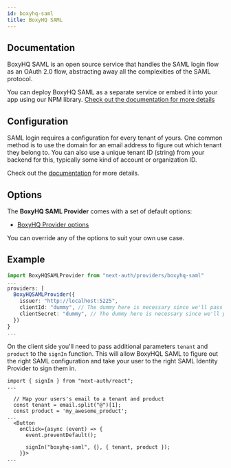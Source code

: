```yaml
---
id: boxyhq-saml
title: BoxyHQ SAML
---
```


## Documentation

BoxyHQ SAML is an open source service that handles the SAML login flow as an OAuth 2.0 flow, abstracting away all the complexities of the SAML protocol.

You can deploy BoxyHQ SAML as a separate service or embed it into your app using our NPM library. [Check out the documentation for more details](https://boxyhq.com/docs/jackson/deploy)

## Configuration

SAML login requires a configuration for every tenant of yours. One common method is to use the domain for an email address to figure out which tenant they belong to. You can also use a unique tenant ID (string) from your backend for this, typically some kind of account or organization ID.

Check out the [documentation](https://boxyhq.com/docs/jackson/saml-flow#2-saml-config-api) for more details.

## Options

The **BoxyHQ SAML Provider** comes with a set of default options:

- [BoxyHQ Provider options](https://github.com/nextauthjs/next-auth/tree/v4/packages/next-auth/src/providers/boxyhq-saml.ts)

You can override any of the options to suit your own use case.

## Example

```ts
import BoxyHQSAMLProvider from "next-auth/providers/boxyhq-saml"
...
providers: [
  BoxyHQSAMLProvider({
    issuer: "http://localhost:5225",
    clientId: "dummy", // The dummy here is necessary since we'll pass tenant and product custom attributes in the client code
    clientSecret: "dummy", // The dummy here is necessary since we'll pass tenant and product custom attributes in the client code
  })
}
...
```

On the client side you'll need to pass additional parameters `tenant` and `product` to the `signIn` function. This will allow BoxyHQL SAML to figure out the right SAML configuration and take your user to the right SAML Identity Provider to sign them in.

```tsx
import { signIn } from "next-auth/react";
...

  // Map your users's email to a tenant and product
  const tenant = email.split("@")[1];
  const product = 'my_awesome_product';
...
  <Button
    onClick={async (event) => {
      event.preventDefault();

      signIn("boxyhq-saml", {}, { tenant, product });
    }}>
...
```
